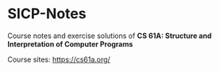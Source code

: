 # SICP-Notes
Course notes and exercise solutions of **CS 61A: Structure and Interpretation of Computer Programs**

Course sites:	https://cs61a.org/
